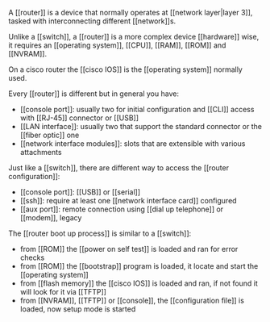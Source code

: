 A [[router]] is a device that normally operates at [[network layer|layer 3]], tasked with interconnecting different [[network]]s.

Unlike a [[switch]], a [[router]] is a more complex device [[hardware]] wise, it requires an [[operating system]], [[CPU]], [[RAM]], [[ROM]] and [[NVRAM]].

On a cisco router the [[cisco IOS]] is the [[operating system]] normally used.

Every [[router]] is different but in general you have:
- [[console port]]: usually two for initial configuration and [[CLI]] access with [[RJ-45]] connector or [[USB]]
- [[LAN interface]]: usually two that support the standard connector or the [[fiber optic]] one
- [[network interface modules]]: slots that are extensible with various attachments

Just like a [[switch]], there are different way to access the [[router configuration]]:
- [[console port]]: [[USB]] or [[serial]]
- [[ssh]]: require at least one [[network interface card]] configured
- [[aux port]]: remote connection using [[dial up telephone]] or [[modem]], legacy

The [[router boot up process]] is similar to a [[switch]]:
- from [[ROM]] the [[power on self test]] is loaded and ran for error checks
- from [[ROM]] the [[bootstrap]] program is loaded, it locate and start the [[operating system]]
- from [[flash memory]] the [[cisco IOS]] is loaded and ran, if not found it will look for it via [[TFTP]]
- from [[NVRAM]], [[TFTP]] or [[console]], the [[configuration file]] is loaded, now setup mode is started

